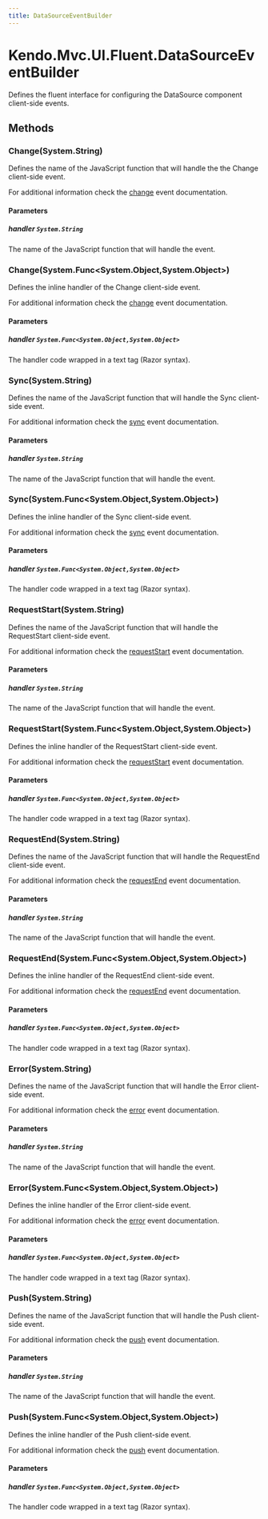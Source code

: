 ```yaml
---
title: DataSourceEventBuilder
---
```


# Kendo.Mvc.UI.Fluent.DataSourceEventBuilder
Defines the fluent interface for configuring the DataSource component client-side events.




## Methods


### Change(System.String)
Defines the name of the JavaScript function that will handle the the Change client-side event.

For additional information check the [change](/api/framework/datasource#events-change) event documentation.


#### Parameters

##### handler `System.String`
The name of the JavaScript function that will handle the event.





### Change(System.Func\<System.Object,System.Object\>)
Defines the inline handler of the Change client-side event.

For additional information check the [change](/api/framework/datasource#events-change) event documentation.


#### Parameters

##### handler `System.Func<System.Object,System.Object>`
The handler code wrapped in a text tag (Razor syntax).





### Sync(System.String)
Defines the name of the JavaScript function that will handle the Sync client-side event.

For additional information check the [sync](/api/framework/datasource#events-sync) event documentation.


#### Parameters

##### handler `System.String`
The name of the JavaScript function that will handle the event.





### Sync(System.Func\<System.Object,System.Object\>)
Defines the inline handler of the Sync client-side event.

For additional information check the [sync](/api/framework/datasource#events-sync) event documentation.


#### Parameters

##### handler `System.Func<System.Object,System.Object>`
The handler code wrapped in a text tag (Razor syntax).





### RequestStart(System.String)
Defines the name of the JavaScript function that will handle the RequestStart client-side event.

For additional information check the [requestStart](/api/framework/datasource#events-requestStart) event documentation.


#### Parameters

##### handler `System.String`
The name of the JavaScript function that will handle the event.





### RequestStart(System.Func\<System.Object,System.Object\>)
Defines the inline handler of the RequestStart client-side event.

For additional information check the [requestStart](/api/framework/datasource#events-requestStart) event documentation.


#### Parameters

##### handler `System.Func<System.Object,System.Object>`
The handler code wrapped in a text tag (Razor syntax).





### RequestEnd(System.String)
Defines the name of the JavaScript function that will handle the RequestEnd client-side event.

For additional information check the [requestEnd](/api/framework/datasource#events-requestEnd) event documentation.


#### Parameters

##### handler `System.String`
The name of the JavaScript function that will handle the event.





### RequestEnd(System.Func\<System.Object,System.Object\>)
Defines the inline handler of the RequestEnd client-side event.

For additional information check the [requestEnd](/api/framework/datasource#events-requestEnd) event documentation.


#### Parameters

##### handler `System.Func<System.Object,System.Object>`
The handler code wrapped in a text tag (Razor syntax).





### Error(System.String)
Defines the name of the JavaScript function that will handle the Error client-side event.

For additional information check the [error](/api/framework/datasource#events-error) event documentation.


#### Parameters

##### handler `System.String`
The name of the JavaScript function that will handle the event.





### Error(System.Func\<System.Object,System.Object\>)
Defines the inline handler of the Error client-side event.

For additional information check the [error](/api/framework/datasource#events-error) event documentation.


#### Parameters

##### handler `System.Func<System.Object,System.Object>`
The handler code wrapped in a text tag (Razor syntax).





### Push(System.String)
Defines the name of the JavaScript function that will handle the Push client-side event.

For additional information check the [push](/api/framework/datasource#events-push) event documentation.


#### Parameters

##### handler `System.String`
The name of the JavaScript function that will handle the event.





### Push(System.Func\<System.Object,System.Object\>)
Defines the inline handler of the Push client-side event.

For additional information check the [push](/api/framework/datasource#events-push) event documentation.


#### Parameters

##### handler `System.Func<System.Object,System.Object>`
The handler code wrapped in a text tag (Razor syntax).






